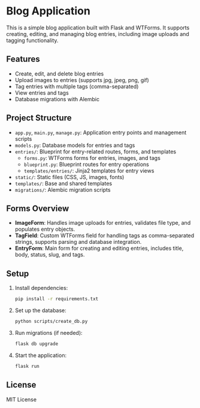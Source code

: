 # Blog Application

This is a simple blog application built with Flask and WTForms. It supports creating, editing, and managing blog entries, including image uploads and tagging functionality.

## Features
- Create, edit, and delete blog entries
- Upload images to entries (supports jpg, jpeg, png, gif)
- Tag entries with multiple tags (comma-separated)
- View entries and tags
- Database migrations with Alembic

## Project Structure
- `app.py`, `main.py`, `manage.py`: Application entry points and management scripts
- `models.py`: Database models for entries and tags
- `entries/`: Blueprint for entry-related routes, forms, and templates
  - `forms.py`: WTForms forms for entries, images, and tags
  - `blueprint.py`: Blueprint routes for entry operations
  - `templates/entries/`: Jinja2 templates for entry views
- `static/`: Static files (CSS, JS, images, fonts)
- `templates/`: Base and shared templates
- `migrations/`: Alembic migration scripts

## Forms Overview
- **ImageForm**: Handles image uploads for entries, validates file type, and populates entry objects.
- **TagField**: Custom WTForms field for handling tags as comma-separated strings, supports parsing and database integration.
- **EntryForm**: Main form for creating and editing entries, includes title, body, status, slug, and tags.

## Setup
1. Install dependencies:
   ```sh
   pip install -r requirements.txt
   ```
2. Set up the database:
   ```sh
   python scripts/create_db.py
   ```
3. Run migrations (if needed):
   ```sh
   flask db upgrade
   ```
4. Start the application:
   ```sh
   flask run
   ```

## License
MIT License
